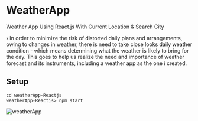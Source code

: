# WeatherApp

Weather App Using React.js With Current Location &amp; Search City

› In order to minimize the risk of distorted daily plans and arrangements, owing to changes
in weather, there is need to take close looks daily weather condition - which means
determining what the weather is likely to bring for the day.
This goes to help us realize the need and importance of weather forecast and its
instruments, including a weather app as the one i created.

## Setup

```
cd weatherApp-Reactjs
weatherApp-Reactjs> npm start

```
![weatherApp](https://user-images.githubusercontent.com/100088315/230719409-c12e8349-313f-457b-9ac1-18d267a8b091.png)

